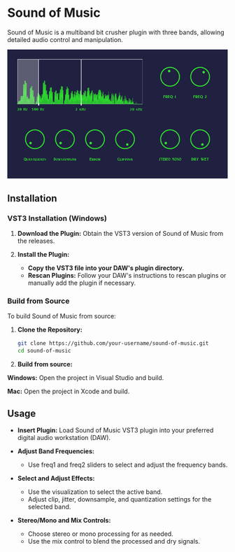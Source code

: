 <h1>Sound of Music</h2>

<p>
    Sound of Music is a multiband bit crusher plugin with three bands, allowing detailed audio control and manipulation.
</p>

<img src="res/Screenshot.png" width="800">

<br>


## Installation
### VST3 Installation (Windows)

1. **Download the Plugin:** Obtain the VST3 version of Sound of Music from the releases.

2. **Install the Plugin:**
   - **Copy the VST3 file into your DAW's plugin directory.**
   - **Rescan Plugins:** Follow your DAW's instructions to rescan plugins or manually add the plugin if necessary.

### Build from Source
To build Sound of Music from source:

1. **Clone the Repository:**
   ```bash
   git clone https://github.com/your-username/sound-of-music.git
   cd sound-of-music

1. **Build from source:**

<b>Windows:</b> Open the project in Visual Studio and build.

<b>Mac:</b> Open the project in Xcode and build.

## Usage

- **Insert Plugin:** Load Sound of Music VST3 plugin into your preferred digital audio workstation (DAW).

- **Adjust Band Frequencies:**
  - Use freq1 and freq2 sliders to select and adjust the frequency bands.

- **Select and Adjust Effects:**
  - Use the visualization to select the active band.
  - Adjust clip, jitter, downsample, and quantization settings for the selected band.

- **Stereo/Mono and Mix Controls:**
  - Choose stereo or mono processing for as needed.
  - Use the mix control to blend the processed and dry signals.